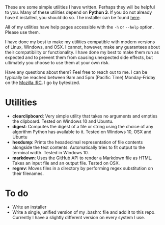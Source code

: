 These are some simple utilities I have written. Perhaps they will be helpful to you. Many of these utilities depend on **Python 3**. If you do not already have it installed, you should do so. The installer can be found [here](https://www.python.org/downloads/).

All of my utilities have help pages accessible with the `-h` or `--help` option. Please use them.

I have done my best to make my utilities compatible with modern versions of Linux, Windows, and OSX. I cannot, however, make any guarantees about their compatibility or functionality. I have done my best to make them run as expected and to prevent them from causing unexpected side effects, but ultimately you choose to use them at your own risk.

Have any questions about them? Feel free to reach out to me. I can be typically be reached between 9am and 5pm (Pacific Time) Monday-Friday on the [Mozilla IRC](https://wiki.mozilla.org/IRC). I go by bytesized.

# Utilities

* **clearclipboard**: Very simple utility that takes no arguments and empties the clipboard. Tested on Windows 10 and Ubuntu.
* **digest**: Computes the digest of a file or string using the choice of any algorithm Python has available to it. Tested on Windows 10, OSX and Ubuntu
* **hexdump**: Prints the hexadecimal representation of file contents alongside the text contents. Automatically tries to fit output to the terminal width. Tested in Windows 10.
* **markdown**: Uses the GitHub API to render a Markdown file as HTML. Takes an input file and an output file. Tested on OSX.
* **regmv**: Moves files in a directory by performing regex substitution on their filenames.

# To do

* Write an installer
* Write a single, unified version of my .bashrc file and add it to this repo. Currently I have a slightly different version on every system I use.

